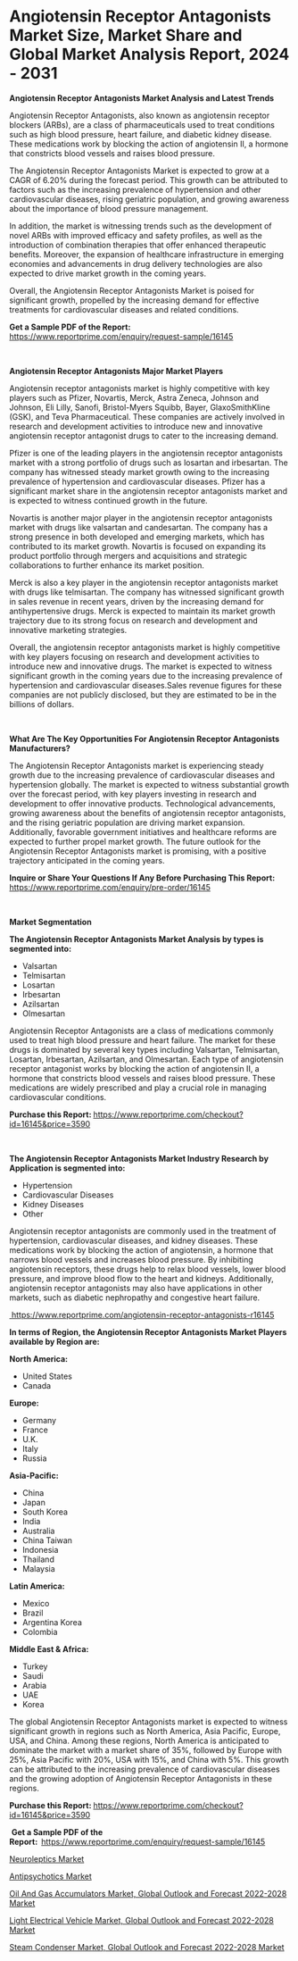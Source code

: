 <p><h1>Angiotensin Receptor Antagonists Market Size, Market Share and Global Market Analysis Report, 2024 - 2031</h1></p><p><strong>Angiotensin Receptor Antagonists Market Analysis and Latest Trends</strong></p>
<p><p>Angiotensin Receptor Antagonists, also known as angiotensin receptor blockers (ARBs), are a class of pharmaceuticals used to treat conditions such as high blood pressure, heart failure, and diabetic kidney disease. These medications work by blocking the action of angiotensin II, a hormone that constricts blood vessels and raises blood pressure.</p><p>The Angiotensin Receptor Antagonists Market is expected to grow at a CAGR of 6.20% during the forecast period. This growth can be attributed to factors such as the increasing prevalence of hypertension and other cardiovascular diseases, rising geriatric population, and growing awareness about the importance of blood pressure management.</p><p>In addition, the market is witnessing trends such as the development of novel ARBs with improved efficacy and safety profiles, as well as the introduction of combination therapies that offer enhanced therapeutic benefits. Moreover, the expansion of healthcare infrastructure in emerging economies and advancements in drug delivery technologies are also expected to drive market growth in the coming years.</p><p>Overall, the Angiotensin Receptor Antagonists Market is poised for significant growth, propelled by the increasing demand for effective treatments for cardiovascular diseases and related conditions.</p></p>
<p><strong>Get a Sample PDF of the Report:&nbsp;</strong> <a href="https://www.reportprime.com/enquiry/request-sample/16145">https://www.reportprime.com/enquiry/request-sample/16145</a></p>
<p>&nbsp;</p>
<p><strong>Angiotensin Receptor Antagonists Major Market Players</strong></p>
<p><p>Angiotensin receptor antagonists market is highly competitive with key players such as Pfizer, Novartis, Merck, Astra Zeneca, Johnson and Johnson, Eli Lilly, Sanofi, Bristol-Myers Squibb, Bayer, GlaxoSmithKline (GSK), and Teva Pharmaceutical. These companies are actively involved in research and development activities to introduce new and innovative angiotensin receptor antagonist drugs to cater to the increasing demand.</p><p>Pfizer is one of the leading players in the angiotensin receptor antagonists market with a strong portfolio of drugs such as losartan and irbesartan. The company has witnessed steady market growth owing to the increasing prevalence of hypertension and cardiovascular diseases. Pfizer has a significant market share in the angiotensin receptor antagonists market and is expected to witness continued growth in the future.</p><p>Novartis is another major player in the angiotensin receptor antagonists market with drugs like valsartan and candesartan. The company has a strong presence in both developed and emerging markets, which has contributed to its market growth. Novartis is focused on expanding its product portfolio through mergers and acquisitions and strategic collaborations to further enhance its market position.</p><p>Merck is also a key player in the angiotensin receptor antagonists market with drugs like telmisartan. The company has witnessed significant growth in sales revenue in recent years, driven by the increasing demand for antihypertensive drugs. Merck is expected to maintain its market growth trajectory due to its strong focus on research and development and innovative marketing strategies.</p><p>Overall, the angiotensin receptor antagonists market is highly competitive with key players focusing on research and development activities to introduce new and innovative drugs. The market is expected to witness significant growth in the coming years due to the increasing prevalence of hypertension and cardiovascular diseases.Sales revenue figures for these companies are not publicly disclosed, but they are estimated to be in the billions of dollars.</p></p>
<p>&nbsp;</p>
<p><strong>What Are The Key Opportunities For Angiotensin Receptor Antagonists Manufacturers?</strong></p>
<p><p>The Angiotensin Receptor Antagonists market is experiencing steady growth due to the increasing prevalence of cardiovascular diseases and hypertension globally. The market is expected to witness substantial growth over the forecast period, with key players investing in research and development to offer innovative products. Technological advancements, growing awareness about the benefits of angiotensin receptor antagonists, and the rising geriatric population are driving market expansion. Additionally, favorable government initiatives and healthcare reforms are expected to further propel market growth. The future outlook for the Angiotensin Receptor Antagonists market is promising, with a positive trajectory anticipated in the coming years.</p></p>
<p><strong>Inquire or Share Your Questions If Any Before Purchasing This Report:</strong> <a href="https://www.reportprime.com/enquiry/pre-order/16145">https://www.reportprime.com/enquiry/pre-order/16145</a></p>
<p>&nbsp;</p>
<p><strong>Market Segmentation</strong></p>
<p><strong>The Angiotensin Receptor Antagonists Market Analysis by types is segmented into:</strong></p>
<p><ul><li>Valsartan</li><li>Telmisartan</li><li>Losartan</li><li>Irbesartan</li><li>Azilsartan</li><li>Olmesartan</li></ul></p>
<p><p>Angiotensin Receptor Antagonists are a class of medications commonly used to treat high blood pressure and heart failure. The market for these drugs is dominated by several key types including Valsartan, Telmisartan, Losartan, Irbesartan, Azilsartan, and Olmesartan. Each type of angiotensin receptor antagonist works by blocking the action of angiotensin II, a hormone that constricts blood vessels and raises blood pressure. These medications are widely prescribed and play a crucial role in managing cardiovascular conditions.</p></p>
<p><strong>Purchase this Report:&nbsp;</strong><a href="https://www.reportprime.com/checkout?id=16145&price=3590">https://www.reportprime.com/checkout?id=16145&price=3590</a></p>
<p>&nbsp;</p>
<p><strong>The Angiotensin Receptor Antagonists Market Industry Research by Application is segmented into:</strong></p>
<p><ul><li>Hypertension</li><li>Cardiovascular Diseases</li><li>Kidney Diseases</li><li>Other</li></ul></p>
<p><p>Angiotensin receptor antagonists are commonly used in the treatment of hypertension, cardiovascular diseases, and kidney diseases. These medications work by blocking the action of angiotensin, a hormone that narrows blood vessels and increases blood pressure. By inhibiting angiotensin receptors, these drugs help to relax blood vessels, lower blood pressure, and improve blood flow to the heart and kidneys. Additionally, angiotensin receptor antagonists may also have applications in other markets, such as diabetic nephropathy and congestive heart failure.</p></p>
<p><a href="https://www.reportprime.com/angiotensin-receptor-antagonists-r16145">&nbsp;https://www.reportprime.com/angiotensin-receptor-antagonists-r16145</a></p>
<p><strong>In terms of Region, the Angiotensin Receptor Antagonists Market Players available by Region are:</strong></p>
<p>
    <p> <strong> North America: </strong>
        <ul>
            <li>United States</li>
            <li>Canada</li>
        </ul>
        </p> 
    <p> <strong> Europe: </strong>
        <ul>
            <li>Germany</li>
            <li>France</li>
            <li>U.K.</li>
            <li>Italy</li>
            <li>Russia</li>
        </ul>
        </p> 
    <p> <strong> Asia-Pacific: </strong>
        <ul>
            <li>China</li>
            <li>Japan</li>
            <li>South Korea</li>
            <li>India</li>
            <li>Australia</li>
            <li>China Taiwan</li>
            <li>Indonesia</li>
            <li>Thailand</li>
            <li>Malaysia</li>
        </ul>
        </p> 
    <p> <strong> Latin America: </strong>
        <ul>
            <li>Mexico</li>
            <li>Brazil</li>
            <li>Argentina Korea</li>
            <li>Colombia</li>
        </ul>
        </p> 
    <p> <strong> Middle East & Africa: </strong>
        <ul>
            <li>Turkey</li>
            <li>Saudi</li>
            <li>Arabia</li>
            <li>UAE</li>
            <li>Korea</li>
        </ul>
    </p>
    </p>
<p><p>The global Angiotensin Receptor Antagonists market is expected to witness significant growth in regions such as North America, Asia Pacific, Europe, USA, and China. Among these regions, North America is anticipated to dominate the market with a market share of 35%, followed by Europe with 25%, Asia Pacific with 20%, USA with 15%, and China with 5%. This growth can be attributed to the increasing prevalence of cardiovascular diseases and the growing adoption of Angiotensin Receptor Antagonists in these regions.</p></p>
<p><strong>Purchase this Report: </strong><a href="https://www.reportprime.com/checkout?id=16145&price=3590">https://www.reportprime.com/checkout?id=16145&price=3590</a></p>
<p>&nbsp;<strong>Get a Sample PDF of the Report:&nbsp;&nbsp;</strong><a href="https://www.reportprime.com/enquiry/request-sample/16145">https://www.reportprime.com/enquiry/request-sample/16145</a></p>
<p><strong></strong></p>
<p><p><a href="https://github.com/angelajermaine/Market-Research-Report-List-4/blob/main/neuroleptics-market.md">Neuroleptics Market</a></p><p><a href="https://github.com/provorikovar/Market-Research-Report-List-6/blob/main/antipsychotics-market.md">Antipsychotics Market</a></p><p><a href="https://issuu.com/reportprime-2/docs/oil-and-gas-accumulators-market-glo_8c444118e06a1a">Oil And Gas Accumulators Market, Global Outlook and Forecast 2022-2028 Market</a></p><p><a href="https://issuu.com/reportprime-2/docs/light-electrical-vehicle-market-glo_302afc02d37ae6">Light Electrical Vehicle Market, Global Outlook and Forecast 2022-2028 Market</a></p><p><a href="https://issuu.com/reportprime-2/docs/steam-condenser-market-global-outlo_e2d50848b987af">Steam Condenser Market, Global Outlook and Forecast 2022-2028 Market</a></p></p>
